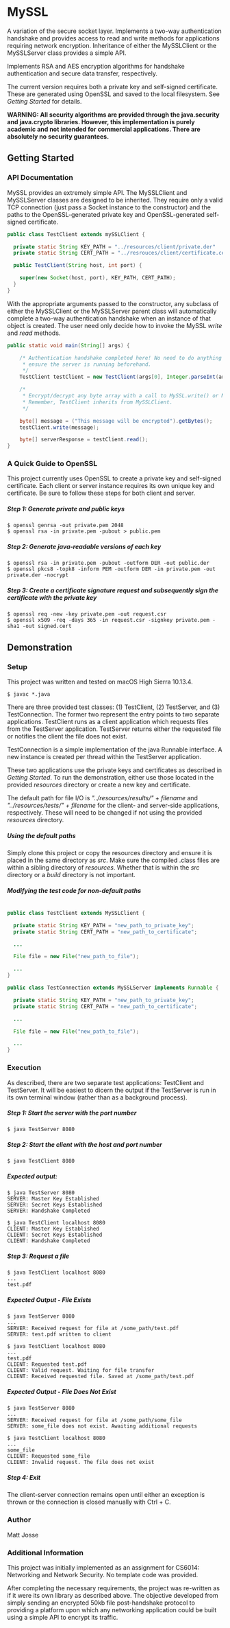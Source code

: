 # MySSL

A variation of the secure socket layer. Implements a two-way authentication handshake and provides access to read and write methods for applications requiring network encryption. Inheritance of either the MySSLClient or the MySSLServer class provides a simple API.

Implements RSA and AES encryption algorithms for handshake authentication and secure data transfer, respectively.

The current version requires both a private key and self-signed certificate. These are generated using OpenSSL and saved to the local filesystem. See *Getting Started* for details.

**WARNING: All security algorithms are provided through the java.security and java.crypto libraries. However, this implementation is purely academic and not intended for commercial applications. There are absolutely no security guarantees.**

## Getting Started

### API Documentation

MySSL provides an extremely simple API. The MySSLClient and MySSLServer classes are designed to be inherited. They require only a valid TCP connection (just pass a Socket instance to the constructor) and the paths to the OpenSSL-generated private key and OpenSSL-generated self-signed certificate.

```java
public class TestClient extends mySSLClient {

  private static String KEY_PATH = "../resources/client/private.der"
  private static String CERT_PATH = "../resrouces/client/certificate.cert"

  public TestClient(String host, int port) {

    super(new Socket(host, port), KEY_PATH, CERT_PATH);
  }
}
```

With the appropriate arguments passed to the constructor, any subclass of either the MySSLClient or the MySSLServer parent class will automatically complete a two-way authentication handshake when an instance of that object is created. The user need only decide how to invoke the MySSL *write* and *read* methods.

```java
public static void main(String[] args) {

	/* Authentication handshake completed here! No need to do anything except
	 * ensure the server is running beforehand.
	 */
	TestClient testClient = new TestClient(args[0], Integer.parseInt(args[1]));

	/*
	 * Encrypt/decrypt any byte array with a call to MySSL.write() or MySSL.read().
	 * Remember, TestClient inherits from MySSLClient.
	 */

	byte[] message = ("This message will be encrypted").getBytes();
	testClient.write(message);

	byte[] serverResponse = testClient.read();
}
```

### A Quick Guide to OpenSSL

This project currently uses OpenSSL to create a private key and self-signed certificate. Each client or server instance requires its own unique key and certificate. Be sure to follow these steps for both client and server.

##### Step 1: Generate private and public keys
```
$ openssl genrsa -out private.pem 2048
$ openssl rsa -in private.pem -pubout > public.pem
```

##### Step 2: Generate java-readable versions of each key
```
$ openssl rsa -in private.pem -pubout -outform DER -out public.der
$ openssl pkcs8 -topk8 -inform PEM -outform DER -in private.pem -out private.der -nocrypt
```

##### Step 3: Create a certificate signature request and subsequently sign the certificate with the private key
```
$ openssl req -new -key private.pem -out request.csr
$ openssl x509 -req -days 365 -in request.csr -signkey private.pem -sha1 -out signed.cert
```

## Demonstration

### Setup

This project was written and tested on macOS High Sierra 10.13.4.

```
$ javac *.java
```

There are three provided test classes: (1) TestClient, (2) TestServer, and (3) TestConnection. The former two represent the entry points to two separate applications. TestClient runs as a client application which requests files from the TestServer application. TestServer returns either the requested file or notifies the client the file does not exist.

TestConnection is a simple implementation of the java Runnable interface. A new instance is created per thread within the TestServer application.

These two applications use the private keys and certificates as described in *Getting Started*. To run the demonstration, either use those located in the provided *resources* directory or create a new key and certificate.

The default path for file I/O is *"../resources/results/" + filename* and *"../resources/tests/" + filename* for the client- and server-side applications, respectively. These will need to be changed if not using the provided *resources* directory.

##### Using the default paths

Simply clone this project or copy the resources directory and ensure it is placed in the same directory as *src*. Make sure the compiled .class files are within a sibling directory of *resources*. Whether that is within the *src* directory or a *build* directory is not important.

##### Modifying the test code for non-default paths

```java

public class TestClient extends MySSLClient {

  private static String KEY_PATH = "new_path_to_private_key";
  private static String CERT_PATH = "new_path_to_certificate";

  ...

  File file = new File("new_path_to_file");

  ...
}

public class TestConnection extends MySSLServer implements Runnable {

  private static String KEY_PATH = "new_path_to_private_key";
  private static String CERT_PATH = "new_path_to_certificate";

  ...

  File file = new File("new_path_to_file");

  ...
}
```

### Execution

As described, there are two separate test applications: TestClient and TestServer. It will be easiest to dicern the output if the TestServer is run in its own terminal window (rather than as a background process).

##### Step 1: Start the server with the port number

```
$ java TestServer 8080
```

##### Step 2: Start the client with the host and port number

```
$ java TestClient 8080
```

##### Expected output:

```
$ java TestServer 8080
SERVER: Master Key Established
SERVER: Secret Keys Established
SERVER: Handshake Completed
```

```
$ java TestClient localhost 8080
CLIENT: Master Key Established
CLIENT: Secret Keys Established
CLIENT: Handshake Completed
```

##### Step 3: Request a file

```
$ java TestClient localhost 8080
...
test.pdf
```

##### Expected Output - File Exists

```
$ java TestServer 8080
...
SERVER: Received request for file at /some_path/test.pdf
SERVER: test.pdf written to client
```

```
$ java TestClient localhost 8080
...
test.pdf
CLIENT: Requested test.pdf
CLIENT: Valid request. Waiting for file transfer
CLIENT: Received requested file. Saved at /some_path/test.pdf
```

##### Expected Output - File Does Not Exist

```
$ java TestServer 8080
...
SERVER: Received request for file at /some_path/some_file
SERVER: some_file does not exist. Awaiting additional requests
```

```
$ java TestClient localhost 8080
...
some_file
CLIENT: Requested some_file
CLIENT: Invalid request. The file does not exist
```

##### Step 4: Exit

The client-server connection remains open until either an exception is thrown or the connection is closed manually with Ctrl + C.

### Author

Matt Josse

### Additional Information

This project was initially implemented as an assignment for CS6014: Networking and Network Security. No template code was provided.

After completing the necessary requirements, the project was re-written as if it were its own library as described above. The objective developed from simply sending an encrypted 50kb file post-handshake protocol to providing a platform upon which any networking application could be built using a simple API to encrypt its traffic.
